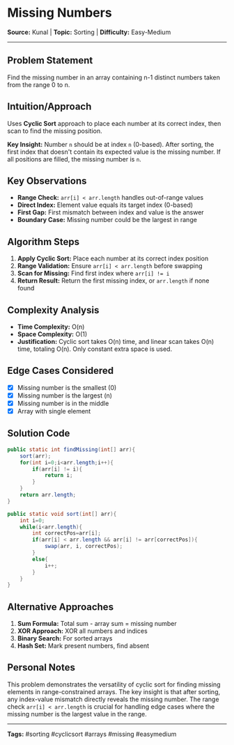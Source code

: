# Missing Numbers

**Source:** Kunal | **Topic:** Sorting | **Difficulty:** Easy-Medium  

---

## Problem Statement
Find the missing number in an array containing n-1 distinct numbers taken from the range 0 to n.

## Intuition/Approach
Uses **Cyclic Sort** approach to place each number at its correct index, then scan to find the missing position.

**Key Insight:** Number `n` should be at index `n` (0-based). After sorting, the first index that doesn't contain its expected value is the missing number. If all positions are filled, the missing number is `n`.

## Key Observations
- **Range Check:** `arr[i] < arr.length` handles out-of-range values
- **Direct Index:** Element value equals its target index (0-based)
- **First Gap:** First mismatch between index and value is the answer
- **Boundary Case:** Missing number could be the largest in range

## Algorithm Steps
1. **Apply Cyclic Sort:** Place each number at its correct index position
2. **Range Validation:** Ensure `arr[i] < arr.length` before swapping
3. **Scan for Missing:** Find first index where `arr[i] != i`
4. **Return Result:** Return the first missing index, or `arr.length` if none found

## Complexity Analysis
- **Time Complexity:** O(n)
- **Space Complexity:** O(1)
- **Justification:** Cyclic sort takes O(n) time, and linear scan takes O(n) time, totaling O(n). Only constant extra space is used.

## Edge Cases Considered
- [x] Missing number is the smallest (0)
- [x] Missing number is the largest (n)
- [x] Missing number is in the middle
- [x] Array with single element

## Solution Code

```java
public static int findMissing(int[] arr){
    sort(arr);
    for(int i=0;i<arr.length;i++){
        if(arr[i] != i){
            return i;
        }
    }
    return arr.length;
}

public static void sort(int[] arr){
    int i=0;
    while(i<arr.length){
        int correctPos=arr[i];
        if(arr[i] < arr.length && arr[i] != arr[correctPos]){
            swap(arr, i, correctPos);
        }
        else{
            i++;
        }
    }
}
```

## Alternative Approaches
1. **Sum Formula:** Total sum - array sum = missing number
2. **XOR Approach:** XOR all numbers and indices
3. **Binary Search:** For sorted arrays
4. **Hash Set:** Mark present numbers, find absent

## Personal Notes
This problem demonstrates the versatility of cyclic sort for finding missing elements in range-constrained arrays. The key insight is that after sorting, any index-value mismatch directly reveals the missing number. The range check `arr[i] < arr.length` is crucial for handling edge cases where the missing number is the largest value in the range.

---

**Tags:** #sorting #cyclicsort #arrays #missing #easymedium 